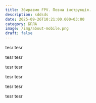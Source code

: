 ```yaml
---
title: Збираємо FPV. Повна інструкція.
description: sddsds
date: 2025-09-26T10:21:00.000+03:00
category: БПЛА
image: /img/about-mobile.png
draft: false
---
```

tesr
tesr


tesr
tesr


tesr
tesr


tesr
tesr


tesr
tesr


tesr
tesr
